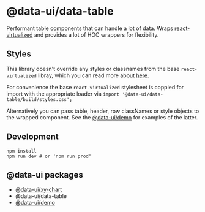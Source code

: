 # @data-ui/data-table

Performant table components that can handle a lot of data.
Wraps [react-virtualized](https://github.com/bvaughn/react-virtualized) and provides a lot
of HOC wrappers for flexibility.

## Styles
This library doesn't override any styles or classnames from the base `react-virtualized` libray,
which you can read more about
[here](https://github.com/bvaughn/react-virtualized/blob/master/docs/customizingStyles.md).

For convenience the base `react-virtualized` stylesheet is coppied for import with the
appropriate loader via
`import '@data-ui/data-table/build/styles.css';`

Alternatively you can pass table, header, row classNames or style objects to the wrapped <Table/> component.
See the [@data-ui/demo](https://github.com/williaster/data-ui/tree/master/packages/demo) for examples of the latter.

## Development
```
npm install
npm run dev # or 'npm run prod'
```

## @data-ui packages
+ [@data-ui/xy-chart](https://github.com/williaster/data-ui/tree/master/packages/xy-chart)
+ @data-ui/data-table
+ [@data-ui/demo](https://github.com/williaster/data-ui/tree/master/packages/demo)
